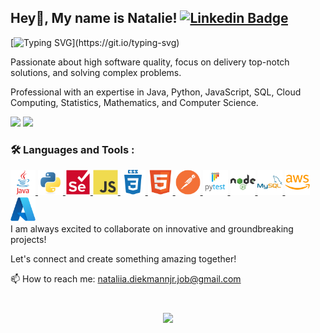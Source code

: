## Hey👋, My name is Natalie!  [![Linkedin Badge](https://img.shields.io/badge/-NatalieDi-blue?style=flat&logo=Linkedin&logoColor=white)](https://www.linkedin.com/in/nataliedi)


[![Typing SVG](https://readme-typing-svg.demolab.com/?lines=🌟+Welcome+to+my+profile;👩‍💻+I'm+Software+QA+Engineer;💡+Let's+Collaborate!)](https://git.io/typing-svg)


Passionate about high software quality, focus on delivery top-notch solutions, and solving complex problems.

Professional with an expertise in Java, Python, JavaScript, SQL, Cloud Computing, Statistics, Mathematics, and Computer Science.



<!-- Hey there! Welcome to my GitHub profile! I'm Natalie   I'm a Software QA Engineer with a solid foundation in👋 -->


<!--I’m always eager to contribute to innovative and groundbreaking projects.
Have a project in mind? Let’s build something amazing together!
[![Linkedin Badge](https://img.shields.io/badge/-NatalieDi-blue?style=flat&logo=Linkedin&logoColor=white)](https://www.linkedin.com/in/nataliedi)-->


              

<!--
⚡ 
java javascript typescript python selenium maven testng mysql nodejs nginx cucumber aws gcp azure Docker
**NatalieDi/NatalieDi** is a ✨ _special_ ✨ repository because its `README.md` (this file) appears on your GitHub profile.

Here are some ideas to get you started:

- 🔭 I’m currently working on ...
- 🌱 I’m currently learning ...
- 👯 I’m looking to collaborate on ...
- 🤔 I’m looking for help with ...
- 💬 Ask me about ...
- 📫 How to reach me: ...
- 😄 Pronouns: ...
📈 GitHub Stats
- ⚡ Fun fact: ...
-->
<p align='left'>
   <a href="https://github-readme-stats.vercel.app/api?username=NatalieDi&show_icons=true&count_private=true">
       <img height=175 src="https://github-readme-stats.vercel.app/api?username=NatalieDi&show_icons=true&count_private=true"/></a>
   <a href="https://github.com/NatalieDi/github-readme-stats">
     <a href="https://github-readme-stats.vercel.app/api/top-langs/?username=NatalieDi&layout=compact">
       <img height=175 src="https://github-readme-stats.vercel.app/api/top-langs/?username=NatalieDi&layout=compact"/></a>
</p>

<!-- ![NatalieDi's GitHub stats](https://github-readme-stats.vercel.app/api?username=NatalieDi&theme=default&show_icons=true) ![Top Langs](https://github-readme-stats.vercel.app/api/top-langs/?username=NatalieDi&layout=compact&langs_count=12)
[![codewars](https://www.codewars.com/users/NatalieDiekmann/badges/large)](https://www.codewars.com/users/NatalieDiekmann)-->





### :hammer_and_wrench: Languages and Tools :
<div>
  
<a href="https://www.java.com/" target="_blank">
    <img src="https://github.com/devicons/devicon/blob/master/icons/java/java-original-wordmark.svg" title="Java" alt="Java" width="40" height="40"/>
</a>
<a href="https://www.python.org/" target="_blank">
    <img src="https://github.com/devicons/devicon/blob/master/icons/python/python-original.svg" title="Python" alt="Python" width="40" height="40"/>
</a>
<a href="https://www.selenium.dev/" target="_blank">
    <img src="https://github.com/devicons/devicon/blob/master/icons/selenium/selenium-original.svg" title="Selenium" alt="Selenium" width="40" height="40"/>
</a>
<a href="https://www.javascript.com/" target="_blank">
    <img src="https://github.com/devicons/devicon/blob/master/icons/javascript/javascript-original.svg" title="JavaScript" alt="JavaScript" width="40" height="40"/>
</a>
<a href="https://developer.mozilla.org/en-US/docs/Web/CSS" target="_blank">
    <img src="https://github.com/devicons/devicon/blob/master/icons/css3/css3-plain-wordmark.svg" title="CSS3" alt="CSS" width="40" height="40"/>
</a>
<a href="https://developer.mozilla.org/en-US/docs/Web/HTML" target="_blank">
    <img src="https://github.com/devicons/devicon/blob/master/icons/html5/html5-original.svg" title="HTML5" alt="HTML" width="40" height="40"/>
</a>
<a href="https://www.postman.com/" target="_blank">
    <img src="https://github.com/devicons/devicon/blob/master/icons/postman/postman-original.svg" title="Postman" alt="HTML" width="40" height="40"/>
</a>
<a href="https://docs.pytest.org/" target="_blank">
    <img src="https://github.com/devicons/devicon/blob/master/icons/pytest/pytest-original-wordmark.svg" title="Pytest" alt="Pytest" width="40" height="40"/>
</a>
<a href="https://nodejs.org/" target="_blank">
    <img src="https://github.com/devicons/devicon/blob/master/icons/nodejs/nodejs-original-wordmark.svg" title="NodeJS" alt="NodeJS" width="40" height="40"/>
</a>
<a href="https://www.mysql.com/" target="_blank">
    <img src="https://github.com/devicons/devicon/blob/master/icons/mysql/mysql-original-wordmark.svg" title="MySQL" alt="MySQL" width="40" height="40"/>
</a>
<a href="https://aws.amazon.com/" target="_blank">
    <img src="https://github.com/devicons/devicon/blob/master/icons/amazonwebservices/amazonwebservices-plain-wordmark.svg" title="AWS" alt="AWS" width="40" height="40"/>
</a>
<a href="https://azure.microsoft.com/" target="_blank">
    <img src="https://github.com/devicons/devicon/blob/master/icons/azure/azure-original.svg" title="Azure" alt="Azure" width="40" height="40"/>
</a>

</div>
I am always excited to collaborate on innovative and groundbreaking projects!<p></p>

Let's connect and create something amazing together!

📫 How to reach me: <a href='mailto:nataliia.diekmannjr.job@gmail.com'>nataliia.diekmannjr.job@gmail.com</a>




<div align="center" style="margin: 40px 0">
   <a href="https://github.com/NatalieDi/github-profile-views-counter">
       <img width="100px" src="https://komarev.com/ghpvc/?username=NatalieDi">
   </a>
</div>

